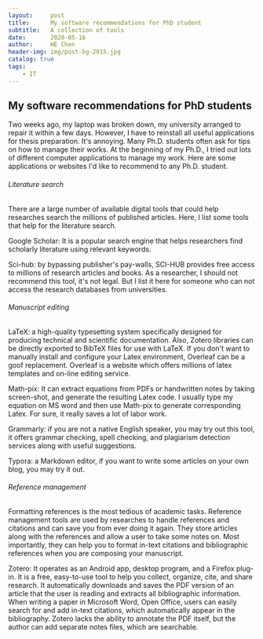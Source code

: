 ```yaml
---
layout:     post
title:      My software recommendations for PhD student 
subtitle:   A collection of tools
date:       2020-05-16
author:     HE Chen
header-img: img/post-bg-2015.jpg
catalog: true
tags:
    - IT
---
```


## My software recommendations for PhD students

Two weeks ago, my laptop was broken down, my university arranged to repair it within a few days.  However, I have to reinstall all useful applications for thesis preparation. It's annoying. Many Ph.D. students often ask for tips on how to manage their works. At the beginning of my Ph.D., I tried out lots of different computer applications to manage my work. Here are some applications or websites I'd like to recommend to any Ph.D. student.

###### Literature search 

There are a large number of available digital tools that could help researches search the millions of published articles. Here, I list some tools that help for the literature search.

Google Scholar:  It is a popular search engine that helps researchers find scholarly literature using relevant keywords.

Sci-hub: by bypassing publisher's pay-walls, SCI-HUB provides free access to millions of research articles and books. As a researcher, I should not recommend this tool, it's not legal. But I list it here for someone who can not access the research databases from universities.  

###### Manuscript editing 

LaTeX: a high-quality typesetting system specifically designed for producing technical and scientific documentation. Also, Zotero libraries can be directly exported to BibTeX files for use with LaTeX. If you don't want to manually install and configure your Latex environment, Overleaf can be a goof replacement. Overleaf is a website which offers millions of latex templates and on-line editing service.

Math-pix: It can extract equations from PDFs or handwritten notes by taking screen-shot, and generate the resulting Latex code. I usually type my equation on MS word and then use Math-pix to generate corresponding Latex. For sure, it really saves a lot of labor work. 

Grammarly: if you are not a native English speaker, you may try out this tool, it offers grammar checking, spell checking, and plagiarism detection services along with useful suggestions. 

Typora: a Markdown editor, if you want to write some articles on your own blog, you may try it out. 

######  Reference management 

Formatting references is the most tedious of academic tasks. Reference management tools are used by researches to handle references and citations and can save you from ever doing it again. They store articles along with the references and allow a user to take some notes on. Most importantly, they can help you to format in-text citations and bibliographic references when you are composing your manuscript.  

Zotero:  It operates as an Android app, desktop program, and a Firefox plug-in. It is a free, easy-to-use tool to help you collect, organize, cite, and share research. It automatically downloads and saves the PDF version of an article that the user is reading and extracts all bibliographic information. When writing a paper in Microsoft Word, Open Office, users can easily search for and add in-text citations, which automatically appear in the bibliography. Zotero lacks the ability to annotate the PDF itself, but the author can add separate notes files, which are searchable.



